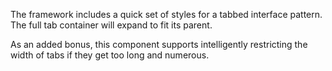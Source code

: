 The framework includes a quick set of styles for a tabbed interface pattern. The full tab container will expand to fit its parent.

As an added bonus, this component supports intelligently restricting the width of tabs if they get too long and numerous.
